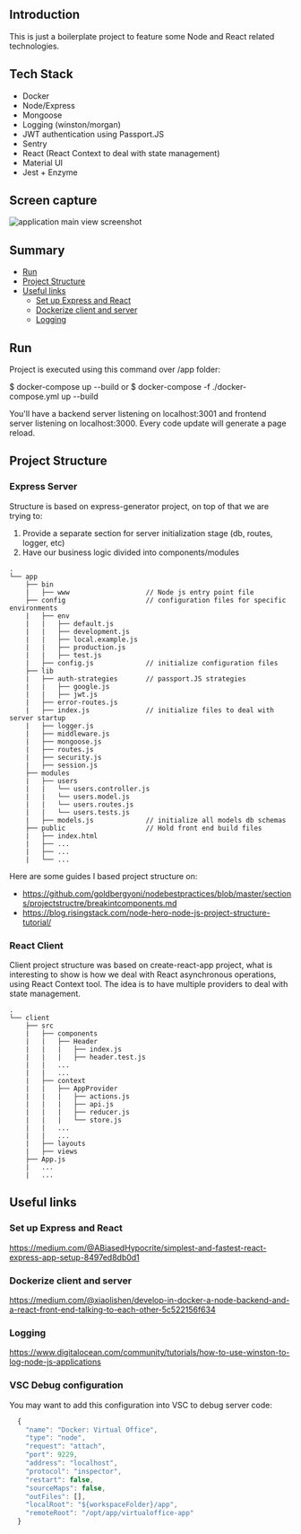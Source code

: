 

## Introduction
This is just a boilerplate project to feature some Node and React related technologies.

## Tech Stack
- Docker
- Node/Express
- Mongoose
- Logging (winston/morgan)
- JWT authentication using Passport.JS
- Sentry
- React (React Context to deal with state management)
- Material UI
- Jest + Enzyme

## Screen capture
![application main view screenshot](https://user-images.githubusercontent.com/5411855/81440346-86422f00-9135-11ea-8f15-474f80891db0.png)


## Summary

- [Run](#run)
- [Project Structure](#Project-Structure)
- [Useful links](#Useful-links)
  - [Set up Express and React](#Set-up-Express-and-React)
  - [Dockerize client and server](#Dockerize-client-and-server)
  - [Logging](#Logging)

## Run
Project is executed using this command over /app folder:

$ docker-compose up --build
or
$ docker-compose -f ./docker-compose.yml up --build

You'll have a backend server listening on localhost:3001 and frontend server listening on localhost:3000. Every code update will generate a page reload.

## Project Structure

### Express Server

Structure is based on express-generator project, on top of that we are trying to:
1. Provide a separate section for server initialization stage (db, routes, logger, etc)
2. Have our business logic divided into components/modules

```
.
└── app
    ├── bin                    
    |   ├── www                   // Node js entry point file
    ├── config                    // configuration files for specific environments
    |   ├── env
    |   |   ├── default.js        
    |   |   ├── development.js
    |   |   ├── local.example.js
    |   |   ├── production.js
    |   |   ├── test.js
    |   ├── config.js             // initialize configuration files
    ├── lib
    |   ├── auth-strategies       // passport.JS strategies
    |   |   ├── google.js
    |   |   ├── jwt.js
    |   ├── error-routes.js       
    |   ├── index.js              // initialize files to deal with server startup
    |   ├── logger.js
    |   ├── middleware.js
    |   ├── mongoose.js
    |   ├── routes.js
    |   ├── security.js
    |   ├── session.js
    ├── modules
    |   ├── users
    |   |   └── users.controller.js
    |   |   └── users.model.js
    |   |   └── users.routes.js
    |   |   └── users.tests.js
    |   ├── models.js             // initialize all models db schemas
    ├── public                    // Hold front end build files
    |   ├── index.html
    |   ├── ...
    |   ├── ...
    |   └── ...
```

Here are some guides I based project structure on:

- https://github.com/goldbergyoni/nodebestpractices/blob/master/sections/projectstructre/breakintcomponents.md
- https://blog.risingstack.com/node-hero-node-js-project-structure-tutorial/

### React Client
Client project structure was based on create-react-app project, what is interesting to show is how we deal with React asynchronous operations, using React Context tool. The idea is to have multiple providers to deal with state management.

```
.
└── client
    ├── src                    
    |   ├── components   
    |   |   ├── Header       
    |   |   |   ├── index.js       
    |   |   |   ├── header.test.js       
    |   |   ...       
    |   |   ...       
    |   ├── context   
    |   |   ├── AppProvider       
    |   |   |   ├── actions.js       
    |   |   |   ├── api.js       
    |   |   |   ├── reducer.js       
    |   |   |   └── store.js
    |   |   ...       
    |   |   ...       
    |   ├── layouts           
    |   ├── views   
    ├── App.js
    |   ... 
    |   ...       
```

## Useful links

### Set up Express and React
https://medium.com/@ABiasedHypocrite/simplest-and-fastest-react-express-app-setup-8497ed8db0d1

### Dockerize client and server
https://medium.com/@xiaolishen/develop-in-docker-a-node-backend-and-a-react-front-end-talking-to-each-other-5c522156f634

### Logging
https://www.digitalocean.com/community/tutorials/how-to-use-winston-to-log-node-js-applications

### VSC Debug configuration
You may want to add this configuration into VSC to debug server code:

```` javascript
  {
    "name": "Docker: Virtual Office",
    "type": "node",
    "request": "attach",
    "port": 9229,
    "address": "localhost",
    "protocol": "inspector",
    "restart": false,
    "sourceMaps": false,
    "outFiles": [],
    "localRoot": "${workspaceFolder}/app",
    "remoteRoot": "/opt/app/virtualoffice-app"
  }
````
